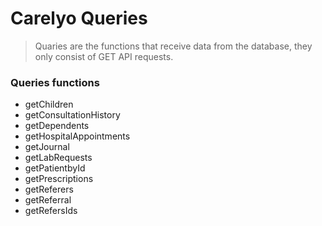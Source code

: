 # Carelyo Queries

> Quaries are the functions that receive data from the database, they only consist of GET API requests.

### Queries functions

- getChildren
- getConsultationHistory
- getDependents
- getHospitalAppointments
- getJournal
- getLabRequests
- getPatientbyId
- getPrescriptions
- getReferers
- getReferral
- getRefersIds
